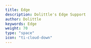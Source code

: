 ```yaml
---
title: Edge
description: Dolittle's Edge Support
author: Dolittle
keywords: Edge
weight: 70
type: "space"
icon: "ti-cloud-down"
---
```

